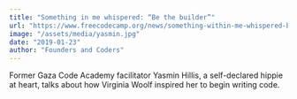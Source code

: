 ```yaml
---
title: "Something in me whispered: “Be the builder”"
url: "https://www.freecodecamp.org/news/something-within-me-whispered-be-the-builder-9a47fcc013f/"
image: "/assets/media/yasmin.jpg"
date: "2019-01-23"
author: "Founders and Coders"
---
```


Former Gaza Code Academy facilitator Yasmin Hillis, a self-declared hippie at heart, talks about how Virginia Woolf inspired her to begin writing code.

<!-- excerpt -->
